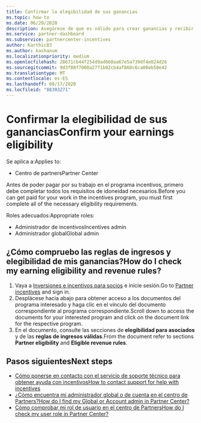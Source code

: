 ```yaml
---
title: Confirmar la elegibilidad de sus ganancias
ms.topic: how-to
ms.date: 06/29/2020
description: Asegúrese de que es válido para crear ganancias y recibir el pago por el programa de incentivos.
ms.service: partner-dashboard
ms.subservice: partnercenter-incentives
author: Karthic83
ms.author: kashanum
ms.localizationpriority: medium
ms.openlocfilehash: 28671cb44f254d9ad660aa67e5a739df4e024d26
ms.sourcegitcommit: 9d3f88f7008a2771b02cb4af860c6ca00eb50e42
ms.translationtype: MT
ms.contentlocale: es-ES
ms.lasthandoff: 08/17/2020
ms.locfileid: "88303271"
---
```

# <a name="confirm-your-earnings-eligibility"></a><span data-ttu-id="fdbcf-103">Confirmar la elegibilidad de sus ganancias</span><span class="sxs-lookup"><span data-stu-id="fdbcf-103">Confirm your earnings eligibility</span></span>

<span data-ttu-id="fdbcf-104">Se aplica a:</span><span class="sxs-lookup"><span data-stu-id="fdbcf-104">Applies to:</span></span>

- <span data-ttu-id="fdbcf-105">Centro de partners</span><span class="sxs-lookup"><span data-stu-id="fdbcf-105">Partner Center</span></span>

<span data-ttu-id="fdbcf-106">Antes de poder pagar por su trabajo en el programa incentivos, primero debe completar todos los requisitos de idoneidad necesarios.</span><span class="sxs-lookup"><span data-stu-id="fdbcf-106">Before you can get paid for your work in the incentives program, you must first complete all of the necessary eligibility requirements.</span></span>

<span data-ttu-id="fdbcf-107">Roles adecuados:</span><span class="sxs-lookup"><span data-stu-id="fdbcf-107">Appropriate roles:</span></span>

- <span data-ttu-id="fdbcf-108">Administrador de incentivos</span><span class="sxs-lookup"><span data-stu-id="fdbcf-108">Incentives admin</span></span>
- <span data-ttu-id="fdbcf-109">Administrador global</span><span class="sxs-lookup"><span data-stu-id="fdbcf-109">Global admin</span></span>

## <a name="how-do-i-check-my-earning-eligibility-and-revenue-rules"></a><span data-ttu-id="fdbcf-110">¿Cómo compruebo las reglas de ingresos y elegibilidad de mis ganancias?</span><span class="sxs-lookup"><span data-stu-id="fdbcf-110">How do I check my earning eligibility and revenue rules?</span></span>

1. <span data-ttu-id="fdbcf-111">Vaya a [Inversiones e incentivos para socios](https://partner.microsoft.com/membership/partner-incentives) e inicie sesión.</span><span class="sxs-lookup"><span data-stu-id="fdbcf-111">Go to [Partner incentives](https://partner.microsoft.com/membership/partner-incentives) and sign in.</span></span>
2. <span data-ttu-id="fdbcf-112">Desplácese hacia abajo para obtener acceso a los documentos del programa interesado y haga clic en el vínculo del documento correspondiente al programa correspondiente.</span><span class="sxs-lookup"><span data-stu-id="fdbcf-112">Scroll down to access the documents for your interested program and click on the document link for the respective program.</span></span>
3. <span data-ttu-id="fdbcf-113">En el documento, consulte las secciones de **elegibilidad para asociados** y de las **reglas de ingresos válidas**.</span><span class="sxs-lookup"><span data-stu-id="fdbcf-113">From the document refer to sections **Partner eligibility** and **Eligible revenue rules**.</span></span>

## <a name="next-steps"></a><span data-ttu-id="fdbcf-114">Pasos siguientes</span><span class="sxs-lookup"><span data-stu-id="fdbcf-114">Next steps</span></span>

- [<span data-ttu-id="fdbcf-115">Cómo ponerse en contacto con el servicio de soporte técnico para obtener ayuda con incentivos</span><span class="sxs-lookup"><span data-stu-id="fdbcf-115">How to contact support for help with incentives</span></span>](https://support.microsoft.com/help/4014850)
- [<span data-ttu-id="fdbcf-116">¿Cómo encuentra mi administrador global o de cuenta en el centro de Partners?</span><span class="sxs-lookup"><span data-stu-id="fdbcf-116">How do I find my Global or Account admin in Partner Center?</span></span>](https://support.microsoft.com/help/4534519)
- [<span data-ttu-id="fdbcf-117">Cómo comprobar mi rol de usuario en el centro de Partners</span><span class="sxs-lookup"><span data-stu-id="fdbcf-117">How do I check my user role in Partner Center?</span></span>](https://support.microsoft.com/help/4534700)

